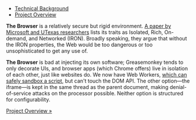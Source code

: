 <ul class="nav nav-pills">
    <li class="active"><a href="httpl://markdown-js.convert.worker.servers/?url=doc/background.md">Technical Background</a></li>
    <li><a href="httpl://markdown-js.convert.worker.servers/?url=doc/overview.md">Project Overview</a></li>
</ul>

<strong class="label">The Browser</strong> is a relatively secure but rigid environment. <a href="http://www.cs.utexas.edu/~mwalfish/papers/zoog-hotnets11.pdf" target="_top">A paper by Microsoft and UTexas researchers</a> lists its traits as Isolated, Rich, On-demand, and Networked (IRON). Broadly speaking, they argue that without the IRON properties, the Web would be too dangerous or too unsophisticated to get any use of.

<strong class="label">The Browser</strong> is bad at injecting its own software; Greasemonkey tends to only decorate UIs, and browser apps (which Chrome offers) live in isolation of each other, just like websites do. We now have Web Workers, <a href="http://stackoverflow.com/questions/12209657/how-can-i-sandbox-untrusted-user-submitted-javascript-content" target="_top"> which can safely sandbox a script</a>, but can't touch the DOM API. The other option&mdash;the iframe&mdash;is kept in the same thread as the parent document, making denial-of-service attacks on the processor possible. Neither option is structured for configurability.

<a href="httpl://markdown-js.convert.worker.servers/?url=doc/overview.md">Project Overview &raquo;</a>